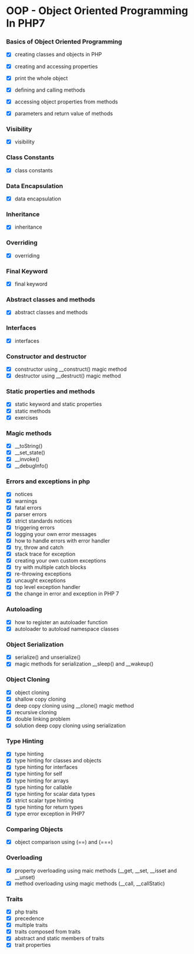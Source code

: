 # OOP - Object Oriented Programming In PHP7


### Basics of Object Oriented Programming

- [x] creating classes and objects in PHP
- [x] creating and accessing properties
- [x] print the whole object
- [x] defining and calling methods
- [x] accessing object properties from methods
- [x] parameters and return value of methods


### Visibility

- [x] visibility


### Class Constants

- [x] class constants

### Data Encapsulation

- [x] data encapsulation

### Inheritance

- [x] inheritance

### Overriding

- [x] overriding

### Final Keyword

- [x] final keyword

### Abstract classes and methods

- [x] abstract classes and methods

### Interfaces

- [x] interfaces

### Constructor and destructor

- [x] constructor using __construct() magic method
- [x] destructor using __destruct() magic method

### Static properties and methods

- [x] static keyword and static properties
- [x] static methods
- [x] exercises

### Magic methods

- [x] __toString()
- [x] __set_state()
- [x] __invoke()
- [x] __debugInfo()

### Errors and exceptions in php

- [x] notices
- [x] warnings
- [x] fatal errors
- [x] parser errors
- [x] strict standards notices
- [x] triggering errors
- [x] logging your own error messages
- [x] how to handle errors with error handler
- [x] try, throw and catch
- [x] stack trace for exception
- [x] creating your own custom exceptions
- [x] try with multiple catch blocks
- [x] re-throwing exceptions
- [x] uncaught exceptions
- [x] top level exception handler
- [x] the change in error and exception in PHP 7

### Autoloading

- [x] how to register an autoloader function
- [x] autoloader to autoload namespace classes

### Object Serialization

- [x] serialize() and unserialize()
- [x] magic methods for serialization __sleep() and __wakeup() 

### Object Cloning

- [x] object cloning
- [x] shallow copy cloning
- [x] deep copy cloning using __clone() magic method
- [x] recursive cloning
- [x] double linking problem
- [x] solution deep copy cloning using serialization

### Type Hinting

- [x] type hinting
- [x] type hinting for classes and objects
- [x] type hinting for interfaces
- [x] type hinting for self
- [x] type hinting for arrays
- [x] type hinting for callable
- [x] type hinting for scalar data types
- [x] strict scalar type hinting
- [x] type hinting for return types
- [x] type error exception in PHP7

### Comparing Objects

- [x] object comparison using (==) and (===)

### Overloading

- [x] property overloading using maic methods (__get, __set, __isset and __unset)
- [x] method overloading using magic methods (__call, __callStatic)

### Traits

- [x] php traits
- [x] precedence
- [x] multiple traits
- [x] traits composed from traits
- [x] abstract and static members of traits
- [x] trait properties